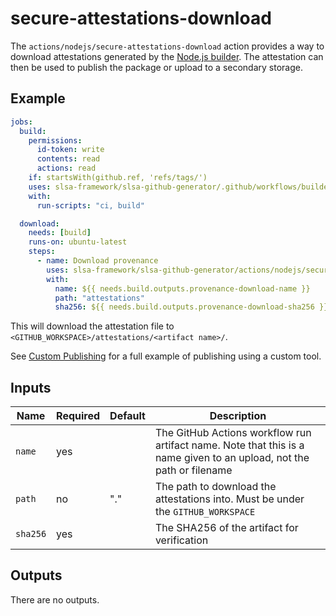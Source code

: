 # secure-attestations-download

The `actions/nodejs/secure-attestations-download` action provides a way to
download attestations generated by the [Node.js
builder](../../../internal/builders/nodejs/README.md). The attestation can then
be used to publish the package or upload to a secondary storage.

## Example

```yaml
jobs:
  build:
    permissions:
      id-token: write
      contents: read
      actions: read
    if: startsWith(github.ref, 'refs/tags/')
    uses: slsa-framework/slsa-github-generator/.github/workflows/builder_nodejs_slsa3.yml@v2.1.0
    with:
      run-scripts: "ci, build"

  download:
    needs: [build]
    runs-on: ubuntu-latest
    steps:
      - name: Download provenance
        uses: slsa-framework/slsa-github-generator/actions/nodejs/secure-attestations-download@v2.1.0
        with:
          name: ${{ needs.build.outputs.provenance-download-name }}
          path: "attestations"
          sha256: ${{ needs.build.outputs.provenance-download-sha256 }}
```

This will download the attestation file to
`<GITHUB_WORKSPACE>/attestations/<artifact name>/`.

See [Custom Publishing](../../../internal/builders/nodejs/README.md#custom-publishing) for
a full example of publishing using a custom tool.

## Inputs

| Name     | Required | Default | Description                                                                                                          |
| -------- | -------- | ------- | -------------------------------------------------------------------------------------------------------------------- |
| `name`   | yes      |         | The GitHub Actions workflow run artifact name. Note that this is a name given to an upload, not the path or filename |
| `path`   | no       | "."     | The path to download the attestations into. Must be under the `GITHUB_WORKSPACE`                                     |
| `sha256` | yes      |         | The SHA256 of the artifact for verification                                                                          |

## Outputs

There are no outputs.
